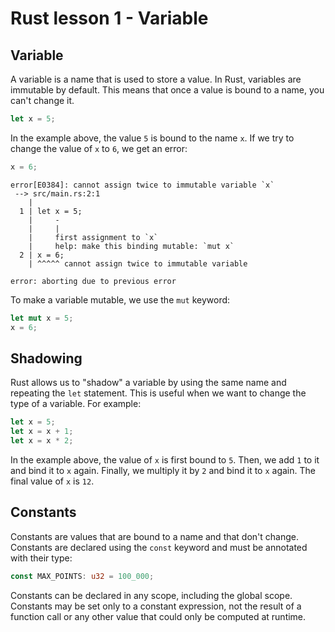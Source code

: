 # Rust lesson 1 - Variable

## Variable

A variable is a name that is used to store a value. In Rust, variables are immutable by default. This means that once a
value is bound to a name, you can't change it.

``` rust
let x = 5;
```

In the example above, the value `5` is bound to the name `x`. If we try to change the value of `x` to `6`, we get an error:

``` rust
x = 6;
```

```
error[E0384]: cannot assign twice to immutable variable `x`
 --> src/main.rs:2:1
    |
  1 | let x = 5;
    |     -
    |     |
    |     first assignment to `x`
    |     help: make this binding mutable: `mut x`
  2 | x = 6;
    | ^^^^^ cannot assign twice to immutable variable

error: aborting due to previous error
```

To make a variable mutable, we use the `mut` keyword:

``` rust
let mut x = 5;
x = 6;
```

## Shadowing

Rust allows us to "shadow" a variable by using the same name and repeating the `let` statement. This is useful when we
want to change the type of a variable. For example:

``` rust
let x = 5;
let x = x + 1;
let x = x * 2;
```

In the example above, the value of `x` is first bound to `5`. Then, we add `1` to it and bind it to `x` again. Finally,
we multiply it by `2` and bind it to `x` again. The final value of `x` is `12`.

## Constants

Constants are values that are bound to a name and that don't change. Constants are declared using the `const` keyword and must be annotated with their type:

``` rust
const MAX_POINTS: u32 = 100_000;
```

Constants can be declared in any scope, including the global scope. Constants may be set only to a constant expression, not the result of a function call or any other value that could only be computed at runtime.